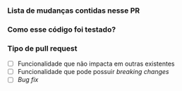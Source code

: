 ### Lista de mudanças contidas nesse PR
<!-- 
Exemplo a ser seguido:

1. Mudança 1
2. Mudança 2
3. Mudança 3

-->

### Como esse código foi testado?
<!-- 

Insira aqui os processos que você tomou para testar o código.
- Houve o desenvolvimento de testes unitários?
- Quais testes manuais foram efetuados?

-->

### Tipo de pull request
<!--

Marque o checkbox que melhor descreve a sua mudança

-->
- [ ] Funcionalidade que não impacta em outras existentes
- [ ] Funcionalidade que pode possuir _breaking changes_
- [ ] _Bug fix_
